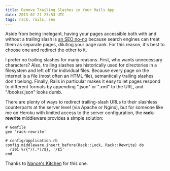 ```yaml
---
title: Remove Trailing Slashes in Your Rails App
date: 2013-02-21 23:53 UTC
tags: rack, rails, seo
---
```


Aside from being inelegant, having your pages accessible both with and without a trailing slash is [an SEO no-no][1] because search engines can treat them as separate pages, diluting your page rank. For this reason, it's best to choose one and redirect the other to it.

I prefer no trailing slashes for many reasons. First, who wants unnecessary characters? Also, trailing slashes are historically used for directories in a filesystem and left off for individual files. Because every page on the internet is a file (most often an HTML file), semantically trailing slashes don't belong. Finally, Rails in particular makes it easy to let pages respond to different formats by appending ".json" or ".xml" to the URL, and "/books/.json" looks dumb.

There are plenty of ways to redirect trailing-slash URLs to their slashless counterparts at the server level (via Apache or Nginx), but for someone like me on Heroku with limited access to the server configuration, the **rack-rewrite** middleware provides a simple solution:

    # Gemfile
    gem 'rack-rewrite'

    # config/application.rb
    config.middleware.insert_before(Rack::Lock, Rack::Rewrite) do
      r301 %r{^/(.*)/$}, '/$1'
    end

Thanks to [Nance's Kitchen][2] for this one.

[1]: http://www.seomoz.org/learn-seo/duplicate-content
[2]: http://nanceskitchen.com/2010/05/19/seo-heroku-ruby-on-rails-and-removing-those-darn-trailing-slashes/
